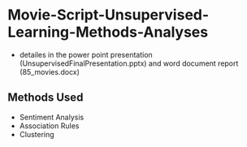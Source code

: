 # Movie-Script-Unsupervised-Learning-Methods-Analyses

- detailes in the power point presentation (UnsupervisedFinalPresentation.pptx) and word document report (85_movies.docx)

## Methods Used

- Sentiment Analysis
- Association Rules
- Clustering
